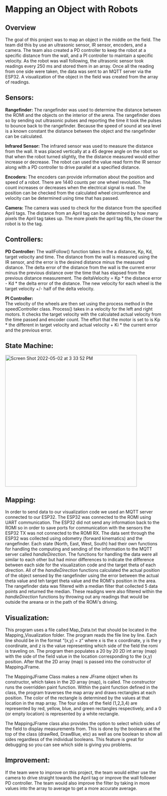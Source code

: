 # Mapping an Object with Robots

## Overview
The goal of this project was to map an object in the middle on the field. The team did this by use an ultrasonic sensor, IR sensor, encoders, and a camera. The team also created a PD controller to keep the robot at a specific distance from the wall, and a PI controller to maintain a specific velocity. As the robot was wall following, the  ultrasonic sensor took readings every 250 ms and stored them in an array. Once all the reading from one side were taken, the data was sent to an MQTT server via the ESP32. A visualization of the object in the field was created from the array of readings.

## Sensors: 
  **Rangefinder:** 
The rangefinder was used to determine the distance between the ROMI and the objects on the interior of the arena.  The rangefinder does so by sending out ultrasonic pulses and reporting the time it took the pulses to bounce back to the rangefinder. Because the speed of sound at sea level is a known constant the distance between the object and the rangefinder can be calculated.  
  
  **Infrared Sensor:** 
The infrared sensor was used to measure the distance from the wall. It was placed vertically at a 45 degree angle on the robot so that when the robot turned slightly, the the distance measured would either increase or decrease. The robot can used the value read form the IR sensor along with a PD controller to drive parallel at a specified distance.
  
  **Encoders:** 
The encoders can provide information about the position and speed of a robot. There are 1440 counts per one wheel revolution. The count increases or decreases when the electrical signal is read. The position can be checked from the calculated wheel circumference and velocity can be determined using time that has passed.
  
  **Camera:** 
The camera was used to check for the distance from the specified April tags. The distance from an April tag can be determined by how many pixels the April tag takes up. The more pixels the april tag fills, the closer the robot is to the tag.


## Controllers:
  **PD Controller:** 
  The wallFollow() function takes in the a distance, Kp, Kd, target velocity and time. The distance from the wall is measured using the IR sensor, and the error is the desired distance minus the measured distance. The delta error of the distance from the wall is the current error minus the previous distance over the time that has elapsed from the previous distance measurement. The deltaVelocity = Kp * the distance error - Kd * the delta error of the distance. The new velocity for each wheel is the target velocity +/- half of the delta velocity. 
  
 **PI Controller:**   
The velocity of the wheels are then set using the process method in the speedController class. Process() takes in a velocity for the left and right motors. It checks the target velocity with the calculated actual velocity from the time passed and encoder count. The effort that the motor is set to is Kp * the different in target velocity and actual velocity +  Ki * the current error and the previous error.

## State Machine:

<img width="422" alt="Screen Shot 2022-05-02 at 3 33 52 PM" src="https://user-images.githubusercontent.com/80935708/166313358-2274c2d6-10bb-463a-ba9b-fea8748b0e90.png">


## Mapping:
In order to send data to our visualization code we used an MQTT server connected to our ESP32. The ESP32 was connected to the ROMI using UART communication. The ESP32 did not send any information back to the ROMI so in order to save ports for communication with the sensors the ESP32 TX was not connected to the ROMI RX. The data sent through the ESP32 was collected using odometry (forward kinematics) and the rangefinder. Each state (North, East, West, South) had their own functions for handling the computing and sending of the information to the MQTT server called *handleDirection*. The functions for handling the data were all similar to each other but had minor differences to indicate the difference between each side for the visualization code and the target theta of each direction. All of the *handleDirection* functions calculated the actual position of the object sensed by the rangefinder using the error between the actual theta value and teh target theta value and the ROMI's position in the area. The rangefinder data was filtered with a median filter that collected 5 data points and returned the median. These readigns were also filtered within the *handleDirection* functions by throwing out any readings that would be outside the areana or in the path of the ROMi's driving.

## Visualization:
This program uses a file called Map_Data.txt that should be located in the Mapping_Visualization folder. The program reads the file line by line. Each line should be in the format “(x,y) = z” where x is the x coordinate, y is the y coordinate, and z is the value representing which side of the field the romi is traveling on. The program then populates a 20 by 20 2D int array (map) with the side of the field value in the location corresponding to the (x,y) position. After that the 2D array (map) is passed into the constructor of MappingJFrame. 


The MappingJFrame Class makes a new JFrame object when its constructor, which takes in the 2D array (map), is called. The constructor runs the overridden paint function. Within the paint function defined in the class, the program traverses the map array and draws rectangles at each position. The color of the rectangle is determined by the values at that location in the map array. The four sides of the field (1,2,3,4) are represented by red, yellow, blue, and green rectangles respectively, and a 0 (or empty location) is represented by a white rectangle.

The MappingJFrame class also provides the option to select which sides of the field to display measurements from. This is done by the booleans at the top of the class (drawRed, DrawBlue, etc) as well as one boolean to show all sides regardless of the individual booleans. This feature is great for debugging so you can see which side is giving you problems.

## Improvement:
If the team were to improve on this project, the team would either use the camera to drive straight towards the April tag or improve the wall follower PD controller. The team would also improve the filter by taking in more values into the array to average to get a more accurate average.
